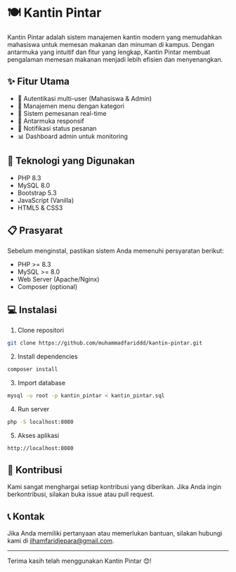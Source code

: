 # 🍽️ Kantin Pintar

Kantin Pintar adalah sistem manajemen kantin modern yang memudahkan mahasiswa untuk memesan makanan dan minuman di kampus. Dengan antarmuka yang intuitif dan fitur yang lengkap, Kantin Pintar membuat pengalaman memesan makanan menjadi lebih efisien dan menyenangkan.

## ✨ Fitur Utama

- 🔐 Autentikasi multi-user (Mahasiswa & Admin)
- 🍳 Manajemen menu dengan kategori
- 🛒 Sistem pemesanan real-time
- 📱 Antarmuka responsif
- 🔔 Notifikasi status pesanan
- 📊 Dashboard admin untuk monitoring

## 🚀 Teknologi yang Digunakan

- PHP 8.3
- MySQL 8.0
- Bootstrap 5.3
- JavaScript (Vanilla)
- HTML5 & CSS3

## 📋 Prasyarat

Sebelum menginstal, pastikan sistem Anda memenuhi persyaratan berikut:

- PHP >= 8.3
- MySQL >= 8.0
- Web Server (Apache/Nginx)
- Composer (optional)

## 💻 Instalasi

1. Clone repositori

```bash
git clone https://github.com/muhammadfariddd/kantin-pintar.git
```

2. Install dependencies

```bash
composer install
```

3. Import database

```bash
mysql -u root -p kantin_pintar < kantin_pintar.sql
```

4. Run server

```bash
php -S localhost:8080
```

5. Akses aplikasi

```bash
http://localhost:8080
```

## 🤝 Kontribusi

Kami sangat menghargai setiap kontribusi yang diberikan. Jika Anda ingin berkontribusi, silakan buka issue atau pull request.

## 📞 Kontak

Jika Anda memiliki pertanyaan atau memerlukan bantuan, silakan hubungi kami di [ilhamfaridjepara@gmail.com](mailto:ilhamfaridjepara@gmail.com).

---

Terima kasih telah menggunakan Kantin Pintar 😊!

